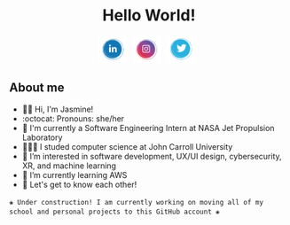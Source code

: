 <div align="center">
  <h1>Hello World!</h1>
</div>

<p align='center'> 
  <a href="https://www.linkedin.com/in/jasmine-nelson/"><img height="50" src="https://github.com/jasminehn/jasminehn/blob/main/icons/linkedin%20icon.png?raw=true"></a>&nbsp;&nbsp;
  <a href="https://www.instagram.com/jasoverflow/"><img height="50" src="https://github.com/jasminehn/jasminehn/blob/main/icons/instagram%20icon.png?raw=true"></a>&nbsp;&nbsp;
  <a href="https://twitter.com/JasOverFlow"><img height="50" src="https://github.com/jasminehn/jasminehn/blob/main/icons/twitter%20icon.png?raw=true"></a>&nbsp;&nbsp;
</p>

## About me
- 👋🏾 Hi, I'm Jasmine!
- :octocat: Pronouns: she/her
- 🚀 I'm currently a Software Engineering Intern at NASA Jet Propulsion Laboratory
- 👩🏾‍💻 I studed computer science at John Carroll University
- 👀 I’m interested in software development, UX/UI design, cybersecurity, XR, and machine learning
- 🌱 I’m currently learning AWS
- 💭 Let's get to know each other!

`❀ Under construction! I am currently working on moving all of my school and personal projects to this GitHub account ❀`



<!---
jasminehn/jasminehn is a ✨ special ✨ repository because its `README.md` (this file) appears on your GitHub profile.
You can click the Preview link to take a look at your changes.
--->
